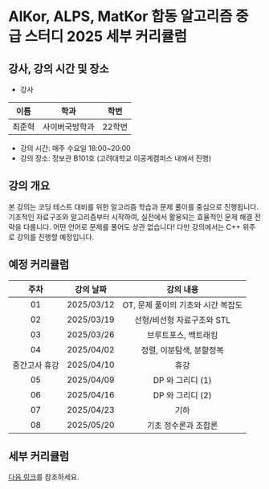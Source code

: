 # AlKor, ALPS, MatKor 합동 알고리즘 중급 스터디 2025 세부 커리큘럼 

## 강사, 강의 시간 및 장소

* 강사

| 이름 | 학과 | 학번 |  
| :---: | :---------: | :---: |
| 최준혁 | 사이버국방학과 | 22학번 |

* 강의 시간: 매주 수요일 18:00~20:00
* 강의 장소: 정보관 B101호 (고려대학교 이공계캠퍼스 내에서 진행)

## 강의 개요
본 강의는 코딩 테스트 대비를 위한 알고리즘 학습과 문제 풀이를 중심으로 진행됩니다. 기초적인 자료구조와 알고리즘부터 시작하여, 실전에서 활용되는 효율적인 문제 해결 전략을 다룹니다. 어떤 언어로 문제를 풀어도 상관 없습니다! 다만 강의에서는 C++ 위주로 강의를 진행할 예정입니다.

## 예정 커리큘럼

| 주차 | 강의 날짜 |              강의 내용                |
| :--: | :------: |:--------------------------------------------: | 
| 01 | 2025/03/12 | OT, 문제 풀이의 기초와 시간 복잡도 |
| 02 | 2025/03/19 | 선형/비선형 자료구조와 STL |  |
| 03 | 2025/03/26 | 브루트포스, 백트래킹 |  |
| 04 | 2025/04/02 | 정렬, 이분탐색, 분할정복 |  |
| 중간고사 휴강 | 2025/04/10 | 휴강 |  |
| 05 | 2025/04/09 | DP 와 그리디 (1) |  |
| 06 | 2025/04/16 | DP 와 그리디 (2) |  |
| 07 | 2025/04/23 | 기하   |  |
| 08 | 2025/05/20 | 기초 정수론과 조합론  |  |


## 세부 커리큘럼

[다음 링크](https://github.com/ALPS-Study/Introduction/blob/master/2025-1R/0x02%20중급%20스터디/2025_syllabus.md)를 참조하세요.

